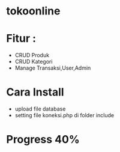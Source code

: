 # tokoonline

# Fitur :
- CRUD Produk
- CRUD Kategori
- Manage Transaksi,User,Admin

# Cara Install
- upload file database
- setting file koneksi.php di folder include

# Progress 40%
